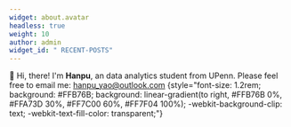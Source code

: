 ```yaml
---
widget: about.avatar
headless: true
weight: 10
author: admin
widget_id: " RECENT-POSTS"
---
```

👋 Hi, there! I'm **Hanpu**, an data analytics student from UPenn. Please feel free to email me: hanpu_yao@outlook.com
{style="font-size: 1.2rem; background: #FFB76B; background: linear-gradient(to right, #FFB76B 0%, #FFA73D 30%, #FF7C00 60%, #FF7F04 100%); -webkit-background-clip: text; -webkit-text-fill-color: transparent;"}